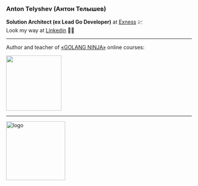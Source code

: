 ### Anton Telyshev (Антон Телышев)

<b>Solution Architect (ex Lead Go Developer)</b> at [Exness](https://exness.trade/) 💹 <br>
Look my way at [Linkedin](https://www.linkedin.com/in/antonboom/) 👨‍💻

---

Author and teacher of [«GOLANG NINJA»](https://golang-ninja.ru/?utm_source=github&utm_medium=social&utm_campaign=general) online courses:

[<img src="https://static.tildacdn.com/tild6230-6538-4265-b231-353430666664/2rr.svg" height="150" />](https://golang-ninja.ru/?utm_source=github&utm_medium=social&utm_campaign=general)

---

<img src="https://github-readme-stats.vercel.app/api?username=Antonboom&show_icons=true" alt="logo" height="160" />
